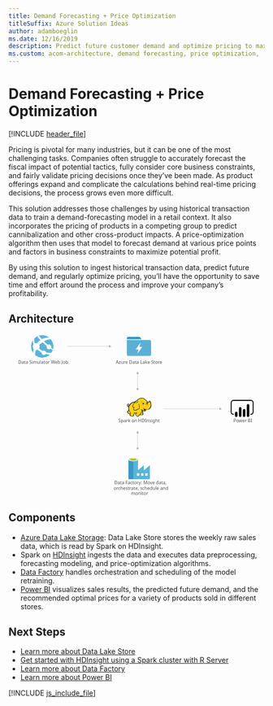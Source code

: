```yaml
---
title: Demand Forecasting + Price Optimization
titleSuffix: Azure Solution Ideas
author: adamboeglin
ms.date: 12/16/2019
description: Predict future customer demand and optimize pricing to maximize profitability using big-data and advanced-analytics services from Microsoft Azure.
ms.custom: acom-architecture, demand forecasting, price optimization, 'https://azure.microsoft.com/solutions/architecture/demand-forecasting-price-optimization-marketing/'
---
```

# Demand Forecasting + Price Optimization

[!INCLUDE [header_file](../header.md)]

Pricing is pivotal for many industries, but it can be one of the most challenging tasks. Companies often struggle to accurately forecast the fiscal impact of potential tactics, fully consider core business constraints, and fairly validate pricing decisions once they’ve been made. As product offerings expand and complicate the calculations behind real-time pricing decisions, the process grows even more difficult.

This solution addresses those challenges by using historical transaction data to train a demand-forecasting model in a retail context. It also incorporates the pricing of products in a competing group to predict cannibalization and other cross-product impacts. A price-optimization algorithm then uses that model to forecast demand at various price points and factors in business constraints to maximize potential profit.

By using this solution to ingest historical transaction data, predict future demand, and regularly optimize pricing, you’ll have the opportunity to save time and effort around the process and improve your company’s profitability.

## Architecture

<svg class="architecture-diagram" aria-labelledby="demand-forecasting-price-optimization-marketing" height="677.945" viewbox="0 0 1070.702 677.945"  xmlns="http://www.w3.org/2000/svg">
    <path fill="none" d="M495.052 0h101.182v101.182H495.052z"/>
    <path d="M554.813 18.972l-2.846-5.059a6.521 6.521 0 00-5.375-3.162h-45.216a6.342 6.342 0 00-6.324 6.324v3.478h60.709c-.316-.633-.632-.953-.948-1.581z" fill="#3596c5"/>
    <path d="M592.44 23.714h-97.388v60.393a6.342 6.342 0 006.324 6.324h88.534a6.342 6.342 0 006.324-6.324v-54.7a6.246 6.246 0 00-3.794-5.693zm-33.833 30.039l-18.023 25.611c0 .316-.316.316-.632.316h-.316c-.316-.316-.632-.632-.316-.949l4.743-15.177h-10.435a1.1 1.1 0 01-.632-.316v-.948l17.391-25.3c0-.316.316-.316.632-.316h.316c.316.316.632.632.316.949l-4.427 14.861h10.751a1.01 1.01 0 01.949.949.31.31 0 00-.317.32z" fill="#5bafd5"/>
    <text fill="#505050" font-family="SegoeUI, Segoe UI" font-size="18.147" transform="matrix(1.036 0 0 1 442.644 627.487)">
        Data Factory: Move data, <tspan x="-2.99" y="22.309">orchestrate, schedule and </tspan><tspan x="67.433" y="44.618">monitor</tspan>
    </text>
    <text fill="#505050" font-family="SegoeUI, Segoe UI" font-size="18.147" transform="matrix(1.036 0 0 1 940.735 368.583)">
        Power BI
    </text>
    <text fill="#505050" font-family="SegoeUI, Segoe UI" font-size="18.147" transform="matrix(1.036 0 0 1 40.589 124.197)">
        Data Simulator Web Job
    </text>
    <text fill="#505050" font-family="SegoeUI, Segoe UI" font-size="18.147" transform="matrix(1.036 0 0 1 448.666 124.197)">
        Azure Data Lake Store
    </text>
    <text fill="#505050" font-family="SegoeUI, Segoe UI" font-size="18.147" transform="matrix(1.036 0 0 1 459.601 368.583)">
        Spark on HDInsight
    </text>
    <path fill="none" stroke="#afafaf" stroke-miterlimit="10" stroke-width="1.135" d="M539.805 164.002v63.242"/>
    <path fill="#afafaf" d="M534.145 165.658l5.66-9.803 5.66 9.803h-11.32zM534.145 225.588l5.66 9.802 5.66-9.802h-11.32z"/>
    <path fill="none" stroke="#afafaf" stroke-miterlimit="10" stroke-width="1.135" d="M539.805 412.017v63.242"/>
    <path fill="#afafaf" d="M534.145 413.674l5.66-9.803 5.66 9.803h-11.32zM534.145 473.603l5.66 9.803 5.66-9.803h-11.32z"/>
    <path fill="none" stroke="#afafaf" stroke-miterlimit="10" stroke-width="1.135" d="M421.949 50.286H246.806"/>
    <path fill="#afafaf" d="M420.293 44.625l9.802 5.661-9.802 5.66V44.625z"/>
    <path fill="none" stroke="#afafaf" stroke-miterlimit="10" stroke-width="1.135" d="M884.105 311.61H647.26"/>
    <path fill="#afafaf" d="M882.449 305.949l9.803 5.661-9.803 5.66v-11.321z"/>
    <g>
        <path d="M591.243 568.918v-21.684l-24.552 21.326h-.538v-21.326L541.6 568.56v-44.623c0-3.763-8.423-7.527-19.534-7.527s-20.251 3.584-20.251 7.527v81.719h89.6zm-69.175-41.4c-8.064 0-14.516-1.971-14.516-4.122s6.452-4.122 14.516-4.122 14.516 1.792 14.516 4.122c-.184 2.154-6.631 4.125-14.516 4.125zm42.293 63.619h-9.856v-9.856h9.856zm-17.383 0h-9.856v-9.856h9.856zm25.089 0v-9.856h9.856v9.856z" fill="#59b4d9"/>
        <path fill="#3999c6" d="M501.818 523.399h19.892v82.257h-19.892z"/>
        <path d="M541.423 523.4c0 3.943-8.96 7.168-19.892 7.168s-19.713-3.226-19.713-7.168 8.96-7.168 19.892-7.168 19.713 3.047 19.713 7.168" fill="#fff"/>
        <path d="M537.48 522.862c0 2.688-6.989 4.659-15.77 4.659s-15.77-1.971-15.77-4.659 6.989-4.659 15.77-4.659 15.77 2.151 15.77 4.659" fill="#7fba00"/>
        <path d="M534.075 525.729c2.151-.717 3.226-1.792 3.226-2.867 0-2.688-6.989-4.659-15.77-4.659s-15.77 2.151-15.77 4.659c.179 1.075 1.434 2.151 3.4 2.867a38.046 38.046 0 0112.545-1.792 37.645 37.645 0 0112.365 1.792" fill="#b8d432"/>
    </g>
    <g>
        <path d="M169.618 87.744a46.79 46.79 0 11-56.877-74.311 46.79 46.79 0 0156.877 74.311" fill="#59b4d9"/>
        <path d="M161.018 58.8a10.083 10.083 0 0014.119 1.88c.23-.176.408-.389.618-.579 4.51 3.177 7.642 5.274 9.408 6.476a40.376 40.376 0 001.254-4.01c-1.865-1.387-4.387-3.329-8.032-6.283a10 10 0 00-14.353-12.259 422.35 422.35 0 01-15.526-14.665c17.159-9.228 29.349-7.876 29.349-7.876a47.01 47.01 0 00-6.751-6.922c-7.236-1.118-18.477-.992-31.321 5.84v-.006q-6.42-6.72-13.074-14.439a43.556 43.556 0 00-6.2 2.522 100.8 100.8 0 0012.645 16.036c.009.011.021.021.032.032a86.672 86.672 0 00-13 11.262 71.488 71.488 0 00-1.576 1.743 14.128 14.128 0 00-7.708.528c-4.239-9.146-3.9-16.493-3.228-20.28a49.339 49.339 0 00-5.04 6.117c-1.106 4.521-1.421 11.042 1.844 18.9a14.114 14.114 0 00-.009 17.137 14.5 14.5 0 001.047 1.208 70.9 70.9 0 00-2.733 16.4c.444.6.444 1.09.884 1.678a47.508 47.508 0 007.789 7.5 51.592 51.592 0 013.209-21.291 14.054 14.054 0 006.521-1.06c1.2 1.054 2.453 2.119 3.791 3.2a78.02 78.02 0 0013.639 8.693 9.252 9.252 0 0014.886 8.307 9.208 9.208 0 002.074-2.277 83.506 83.506 0 0018.359 1.908c.723 0 4.076-4.561 6-7.388-2.872.6-11.389 1.771-23.029-1.573a9.2 9.2 0 00-14.072-5.828 87.72 87.72 0 01-12.653-8.406q-1.323-1.048-2.544-2.093a14.187 14.187 0 00.6-14.135c.535-.535 1.062-1.073 1.631-1.6a102.762 102.762 0 0112.205-9.874c-.154-.142-.292-.292-.442-.436.152.14.294.285.447.425 5.843 5.4 12.038 10.524 17.906 15.1a10.012 10.012 0 001.034 10.388z" fill="#fff"/>
    </g>
    <g>
        <path fill="#fcd116" d="M530.37 282.762l-7.136 1.223-6.321 2.855-5.505 3.466-5.302 6.321-2.854 3.058-2.855 1.02-.816-1.835 1.428-1.835.204-2.651h1.019l.816.815-.204-2.65-1.02-.816v-1.019l-2.447 1.427-2.446 2.651-.408 2.446 1.019 2.039.816 3.263 1.835.815h2.039l1.835-1.223-1.223 6.321 1.223 6.933-1.427 3.262-4.282 4.69.612 3.058 2.243 3.263 3.874 2.65 2.243.408h2.242l-1.427 6.117 5.302 2.243 6.728.816 2.243-1.632.204-3.874 2.651-4.282.204-3.466 6.117.612 5.709-.612-5.709 3.466 1.019 4.078 3.466 5.71 3.671 1.427 2.65-1.02 1.224-2.446 5.913-4.486 1.223 1.019 9.176.408 1.835-1.631.204-2.651-.612-1.019-.408-7.137-3.058-6.117.408-2.854 1.835 1.019 5.301 4.894 2.447.204 2.854-1.224 2.855-2.039 1.427-4.69 8.156.612 5.098-2.039 4.078-3.67 2.854-5.505.816-6.525-.612-7.341-1.631-6.728-1.631-2.243-2.243-.612-3.874 4.282-3.466 1.223-3.059-5.097-3.058-2.855-1.835-1.019-6.525-5.709-5.506-2.855-5.301-.408-6.321 1.02-5.505 2.039-3.67 3.058-3.059 3.67-3.058.816-5.302 5.098z"/>
        <path fill="#1e1e1e" d="M502.844 296.627l.815 1.019.204-1.223h-.611l-.408.204z"/>
        <path d="M596.638 288.675a22.607 22.607 0 00-2.447-8.156c-.2-.2-.408-.612-.612-.816a8.42 8.42 0 00-2.243-1.427 3.025 3.025 0 00-2.651 0c-.2.2-.408.2-.612.408a11.309 11.309 0 00-1.223 1.631 14.376 14.376 0 01-1.427 1.835 7.912 7.912 0 01-2.243 1.223 7.912 7.912 0 00-1.223-2.243 19.129 19.129 0 00-1.835-2.447l-1.631-1.631-1.835-1.223a45.389 45.389 0 01-4.894-3.874c-.612-.612-1.427-1.223-2.039-1.835-3.67-3.058-7.136-4.486-10.807-4.69s-7.544.816-12.234 2.651a21.493 21.493 0 00-5.3 3.262 29.264 29.264 0 00-3.874 4.486 6.032 6.032 0 00-2.039.408 7.236 7.236 0 00-2.447 1.631 13.192 13.192 0 01-1.835 1.631l-1.631 1.631a44.67 44.67 0 00-10.6 2.651 30.547 30.547 0 00-8.768 5.3 15.33 15.33 0 00-3.058 3.262 33.21 33.21 0 00-2.243 3.466l-1.835 1.835a4.231 4.231 0 01-2.039 1.223 1.578 1.578 0 01-.612.2v-.2A5.229 5.229 0 00501.62 295c.2.2.2.408.408.612s.2.408.408.612l.408-.408.612.2a8.55 8.55 0 00.2-3.262 2.8 2.8 0 00-1.019-1.631c0-.2.2-.2.2-.408a2.947 2.947 0 00.408-1.427l-.408-.2.408.2.612-.408-.816.2a13.245 13.245 0 00-5.505 3.466 9.053 9.053 0 00-1.631 2.243 4.55 4.55 0 00-.612 2.651 6.125 6.125 0 001.223 2.243 13 13 0 00.408 1.427 2.9 2.9 0 01.408 1.223 4.237 4.237 0 002.243 2.039 4.97 4.97 0 002.447 0c-.2 1.019-.2 2.039-.408 3.058a42.681 42.681 0 00.2 4.894 2.586 2.586 0 00.2 1.223c0 .408.2.816.2 1.223a2.9 2.9 0 00-.408 1.223 8.521 8.521 0 01-.816 2.039l-1.631 1.631-1.427 1.427-.408.408c-1.019 1.019-1.223 1.223-1.019 2.855a29.038 29.038 0 001.019 3.262 12.392 12.392 0 002.039 2.855 21.775 21.775 0 005.1 3.262 6.048 6.048 0 003.262.408c0 .2 0 .408-.2.408a9.941 9.941 0 00-.612 1.427c-1.223 2.855 0 4.282 2.039 5.1a20.042 20.042 0 003.262 1.019c.2 0 .408.2.816.2a30.473 30.473 0 005.709 1.223c2.243.2 4.282-.408 4.894-2.447a8.974 8.974 0 00.408-2.039V337.2a10.918 10.918 0 011.427-2.447c0-.2.2-.2.2-.408.408-.816.816-1.223.816-1.835v-2.447a24.676 24.676 0 003.874.2h2.039c-.2 0-.408.2-.612.2a.2.2 0 00-.2.2c-1.835.816-1.835 2.651-1.223 4.282a9.7 9.7 0 002.243 4.078c1.427 2.039 2.651 3.874 4.078 4.69 1.631 1.02 3.466 1.02 5.913-.2a4.237 4.237 0 002.039-2.243c.2-.2.408-.612.612-.816a30.516 30.516 0 013.058-2.447 8.632 8.632 0 011.44-1.007 6.788 6.788 0 001.223.612 7.645 7.645 0 002.243.2h5.3c1.427 0 2.651 0 3.466-.612 1.019-.612 1.427-1.427 1.631-3.058v-1.631a2.71 2.71 0 00-.612-1.427V326.6a10.234 10.234 0 00-.408-2.447 9.939 9.939 0 00-.816-2.243c-.2-.612-.408-1.019-.612-1.631l-.408.2.408-.2a12.473 12.473 0 00-1.019-2.447v-.612l.816.816 1.223 1.223a14.039 14.039 0 002.651 2.243 4.921 4.921 0 003.466.816 8.083 8.083 0 004.486-1.631 9.965 9.965 0 002.855-3.67c.2-.408.2-.816.408-1.223 0-.408.2-.612.2-1.019a23.348 23.348 0 006.525.2 18.082 18.082 0 005.913-1.631 14.993 14.993 0 005.913-5.913 23.048 23.048 0 002.855-9.175c-.199-2.445-.403-6.115-1.014-9.581zm-30.585 24.672c-.612 2.039-1.631 5.505 1.223 6.117a3.632 3.632 0 003.058-.612 5.745 5.745 0 01-2.651 0 1.788 1.788 0 01-1.427-1.223c.2.2.612.2 1.427.408 2.039.408 4.078-.408 4.486-2.039a21.081 21.081 0 01.612-2.447 13 13 0 001.427.408c-.2.816-.612 1.631-.816 2.651a5.766 5.766 0 01-5.709 3.874c-2.243 0-3.466-1.427-5.1-2.651-1.019-.816-2.039-1.835-3.058-2.651a22.557 22.557 0 01-7.34-3.67c1.835 2.039 3.058 3.262 5.505 4.282-.408 3.67-1.631 6.321-2.651 9.787-.408 1.631-4.282 7.952-5.505 8.564-.816.408-5.505 4.486-6.525 5.1a9.15 9.15 0 01-2.243 2.651c-3.058 1.631-5.1-1.427-6.729-4.078-.816-1.223-2.855-4.69-1.019-5.709 1.631-.816 2.651-1.631 4.486-2.651a6.2 6.2 0 001.019 1.427c0-.612-.2-1.019-.2-1.631a5.82 5.82 0 010-2.651c0-.816.2-1.835.2-2.651-.2 1.019-.816 1.835-1.019 2.855a1.838 1.838 0 00-.2 1.019 32.945 32.945 0 01-11.826.2c-.2-1.427-.612-3.058-.816-4.078v6.525a4.641 4.641 0 01-.816 3.262c-.612 1.223-1.019 1.427-2.039 3.466a17.539 17.539 0 01-.2 3.262c-.612 2.039-6.117.408-7.544 0-1.835-.408-5.505-1.223-4.69-3.67a29.575 29.575 0 001.835-7.34c-3.262-4.69-6.321-11.214-6.933-17.128-.408-4.486-.2-7.34.816-9.991 1.631-4.282 3.67-8.156 7.137-11.214 4.69-4.078 8.972-5.709 15.9-6.729-1.631 1.835-3.262 3.874-5.1 5.913a31.6 31.6 0 00-4.078 6.525c-1.631 3.262-1.631 4.486.612 7.136 1.835 2.447 2.855 3.466 3.466 5.913a13.206 13.206 0 00-1.019 4.282c2.243 2.447 3.874 4.078 5.913 4.486a7.9 7.9 0 005.709-.612c4.078-2.039 7.952-4.894 12.642-5.1 2.243-5.3 2.039-9.787.816-15.089a90.308 90.308 0 01-1.223-10.4 26.58 26.58 0 00-.408 10.6c.816 4.486 1.427 9.379-.816 13.253-4.282.408-7.952 2.855-11.826 4.894a6.733 6.733 0 01-4.894.408c-1.223-.2-2.243-1.223-4.078-3.262a9.472 9.472 0 011.223-4.69 88.918 88.918 0 014.894-8.36c-2.039 2.651-4.078 4.894-5.709 7.34-.612-1.835-1.631-2.855-3.058-4.894s-1.631-2.855-.612-5.3c1.223-2.447 2.039-4.486 4.078-6.525 3.262-3.67 6.321-7.544 9.991-11.214 2.039-1.835 2.855-1.835 5.3-2.243s4.69-.816 7.136-1.427a41.624 41.624 0 01-6.933.612c2.243-2.855 3.466-4.486 7.136-6.117 8.972-3.874 14.681-4.282 21.613 1.631a48.816 48.816 0 005.3 4.282 8.974 8.974 0 00-2.039.408 7.773 7.773 0 013.058.2c.2.2.612.408.816.612a8.3 8.3 0 012.855 2.447 27 27 0 012.447 4.078c-.408-.2-.816-.2-1.223-.408a1.226 1.226 0 00-.816-.2 2.452 2.452 0 00-1.631.408 6.644 6.644 0 01-2.651.816 2.251 2.251 0 001.631 0h.2c-.2.2-.2.612-.408 1.019a3.47 3.47 0 00.2 1.427c0 .2.2.2.2.408-.408.2-.612.2-1.019.408a19.651 19.651 0 014.894 0c.2.612.2 1.019.408 1.631h-.612a2.789 2.789 0 00-2.855-.2c-3.466.816-2.651 2.855-4.282 5.913 1.631-2.039 1.631-4.282 4.282-4.894.612-.2 1.019-.408 1.427-.2a4 4 0 00-1.835 1.835c-.816 2.243-.2 3.874-1.223 5.913 1.019-1.835 1.019-3.466 2.039-5.505.408-.612 1.631-1.835 2.243-1.835h.612a19.851 19.851 0 01.2 3.262c-.2 1.835-.612 4.486-.816 5.505 1.019-1.223 1.427-3.67 1.835-5.505a15.436 15.436 0 000-6.117c-.612-2.855 2.243-2.243 3.874-3.67 1.223-1.019 2.039-2.447 3.058-3.466s2.855.408 3.262 1.631a40.59 40.59 0 012.243 16.312c-.612 5.1-3.058 10.807-7.544 13.253-5.709 3.262-12.642 1.223-18.351-.612a14.565 14.565 0 01-3.058-1.631 4.581 4.581 0 01.429 3.671zm-5.1 20.594c-.2 2.039-.816 2.243-2.855 2.243a42.62 42.62 0 01-5.1-.2 11.077 11.077 0 01-2.243-.408c1.835-1.427 5.1-7.136 5.709-9.175s1.427-3.874 1.835-5.913a11.5 11.5 0 00.816 2.447 12.067 12.067 0 011.019 3.874 39.289 39.289 0 00.2 4.894 3.156 3.156 0 01.621 2.237zm-59.539-42.411a3.254 3.254 0 00-.612 1.631c-.612 2.243.2 4.282-1.835 5.913 1.02 1.835.816 2.651 3.059 1.835a8.42 8.42 0 002.243-1.427c-.2.816-.612 1.631-.816 2.447 0 .2 0 .2-.2.408-1.631.612-3.67 1.019-4.486-.612a10.1 10.1 0 01-.816-2.651c-2.651-2.651 1.223-6.321 3.465-7.545zm.2 2.447a1.226 1.226 0 01.2-.816c0-.2 0-.2.2-.408.612.408.612.816.816 1.631-.394-.408-.802-.612-1.21-.408zm2.039 23.856a48.191 48.191 0 005.505 11.826 14.049 14.049 0 01-.612 1.631c-1.631 2.243-5.709-1.019-6.933-2.243a8.248 8.248 0 01-2.447-4.486c-.2-1.019 0-1.019.816-1.835l3.058-3.058zm77.686-33.644c0 .2.2.408.2.612l-.2.2c-.2-.2-.408-.612-.612-.816zm-75.851 12.438zm-3.262-4.894zm-5.1 7.748zm28.546 29.973zm49.752-15.089zm18.351-6.933z" fill="#1e1e1e"/>
        <path d="M586.443 286.636c2.855-1.019 4.282-3.262 4.894-6.117a11.154 11.154 0 01-5.3 5.3c-1.223.612-2.039.408-3.466.2 1.429.617 2.444 1.024 3.872.617zM570.131 289.49a21.2 21.2 0 00-3.058.408c0-.408-.2-.612-.2-1.019a2.894 2.894 0 00-1.835-1.631c.612-.408 1.427-.816 2.039-1.223-1.631.816-3.466.612-4.894 1.427-1.223.816-2.855 3.466-4.078 4.486a17.009 17.009 0 002.447-1.631 3.78 3.78 0 00.408 1.427 3.212 3.212 0 001.427 1.427 6.378 6.378 0 00-1.019 2.039 17.815 17.815 0 018.763-5.71zM555.45 286.432c.612-2.447 1.427-4.69 5.1-6.321-4.896 1.223-5.712 3.262-5.1 6.321zM563.4 309.676c-.2.612-.2 1.631-.408 2.243a8.825 8.825 0 011.019-2.447c.408-.816.612-.816 1.427-1.223a18.946 18.946 0 002.039-1.019c-.612 0-1.631.408-2.243.408-1.424.203-1.628.611-1.834 2.038zM537.3 282.15c-1.835 1.835-3.466 7.748-4.078 10.2.816-2.039 3.058-7.544 4.69-8.972a4.266 4.266 0 011.223-.816c-1.223 2.039-1.019 2.447-.612 5.1a10.764 10.764 0 012.855-5.913c1.631-.408 3.262-1.019 5.1-1.631-2.039.2-3.874.408-5.913.612-1.835.4-2.243.4-3.265 1.42z" fill="#1e1e1e"/>
        <path d="M561.567 292.549a1.368 1.368 0 012.447-1.223v.2a13.193 13.193 0 00-1.835 1.631.651.651 0 01-.612-.612M576.656 286.636a1.019 1.019 0 112.039 0v.408a4.8 4.8 0 00-1.631.408c-.2 0-.408-.408-.408-.816" fill="#fffacb"/>
    </g>
    <path d="M1013.88 336.313h-1.93v-3.86h1.93a7.436 7.436 0 007.427-7.427V285.6a7.436 7.436 0 00-7.427-7.428h-73.122a7.436 7.436 0 00-7.427 7.428v39.428a7.436 7.436 0 007.427 7.427h1.93v3.86h-1.93a11.3 11.3 0 01-11.286-11.287V285.6a11.3 11.3 0 0111.287-11.287h73.121a11.3 11.3 0 0111.287 11.287v39.428a11.3 11.3 0 01-11.287 11.287"/>
    <path d="M952.612 323.391a5.237 5.237 0 015.237 5.237V340.7a5.238 5.238 0 01-5.238 5.238 5.237 5.237 0 01-5.239-5.235v-12.074a5.238 5.238 0 015.238-5.238zM969.085 345.944a5.239 5.239 0 01-5.239-5.238v-31a5.238 5.238 0 1110.477 0v31a5.239 5.239 0 01-5.238 5.239M1002.029 345.791a5.239 5.239 0 01-5.239-5.238v-43.9a5.238 5.238 0 0110.477 0v43.9a5.239 5.239 0 01-5.238 5.239M985.557 345.944a5.239 5.239 0 01-5.239-5.238v-23.029a5.238 5.238 0 1110.477 0v23.029a5.239 5.239 0 01-5.238 5.239"/>
</svg>

## Components
* [Azure Data Lake Storage](https://azure.microsoft.com/services/storage/data-lake-storage/): Data Lake Store stores the weekly raw sales data, which is read by Spark on HDInsight.
* Spark on [HDInsight](https://azure.microsoft.com/services/hdinsight/) ingests the data and executes data preprocessing, forecasting modeling, and price-optimization algorithms.
* [Data Factory](https://azure.microsoft.com/services/data-factory/) handles orchestration and scheduling of the model retraining.
* [Power BI](https://powerbi.microsoft.com) visualizes sales results, the predicted future demand, and the recommended optimal prices for a variety of products sold in different stores.

## Next Steps
* [Learn more about Data Lake Store](/azure/data-lake-store/data-lake-store-overview)
* [Get started with HDInsight using a Spark cluster with R Server](/azure/hdinsight/hdinsight-apache-spark-overview)
* [Learn more about Data Factory](/azure/data-factory/data-factory-introduction)
* [Learn more about Power BI](https://powerbi.microsoft.com/documentation/powerbi-landing-page/)

[!INCLUDE [js_include_file](../../_js/index.md)]
